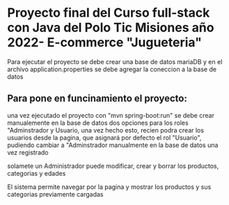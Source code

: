 # Proyecto final del Curso full-stack con Java del Polo Tic Misiones año 2022- E-commerce "Jugueteria"
<p> Para ejecutar el proyecto se debe crear una base de datos mariaDB y en el archivo application.properties se debe agregar 
la coneccion a la base de datos </p>

## Para pone en funcinamiento el proyecto:
<p> una vez ejecutado el proyecto con "mvn spring-boot:run" se debe crear manualemente en la base de datos dos opciones para los roles 
"Adminstrador y Usuario, una vez hecho esto, recien podra crear los usuarios desde la pagina, que asignará por defecto el rol "Usuario", pudiendo cambiar a "Adminstrador manualmente en la base de datos
  una vez registrado </p>
<p>solamete un Administrador puede modificar, crear y borrar los productos, categorias y edades</p>
<p>El sistema permite navegar por la pagina y mostrar los productos y sus categorias previamente cargadas</p>
